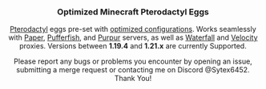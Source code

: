 <h3 align="center">Optimized Minecraft Pterodactyl Eggs</h3>

<p align="center"><a href="https://pterodactyl.io/">Pterodactyl<a> eggs pre-set with <a href="https://github.com/SytexMC/Minecraft-Server-Optimization/wiki">optimized configurations<a>. Works seamlessly with <a href="https://papermc.io/">Paper<a>, <a href="https://pufferfish.host/downloads">Pufferfish<a>, and <a href="https://purpurmc.org/">Purpur<a> servers, as well as <a href="https://papermc.io/downloads/waterfall">Waterfall<a> and <a href="https://papermc.io/downloads/velocity">Velocity<a> proxies. Versions between <strong>1.19.4</strong> and <strong>1.21.x</strong> are currently Supported.</p>

<p align="center">Please report any bugs or problems you encounter by opening an issue, submitting a merge request or contacting me on Discord @Sytex6452. Thank You!</p>
